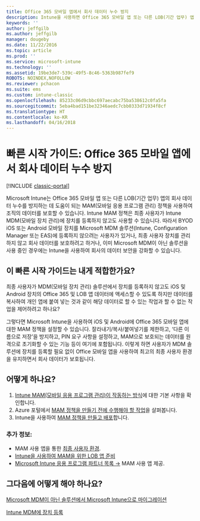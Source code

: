 ```yaml
---
title: Office 365 모바일 앱에서 회사 데이터 누수 방지
description: Intune을 사용하면 Office 365 모바일 앱 또는 다른 LOB(기간 업무) 앱의 회사 데이터 누수를 방지하는 데 도움이 되는 MAM(모바일 응용 프로그램 관리) 정책을 사용하여 조직의 데이터를 보호할 수 있습니다.
keywords: ''
author: jeffgilb
ms.author: jeffgilb
manager: dougeby
ms.date: 11/22/2016
ms.topic: article
ms.prod: ''
ms.service: microsoft-intune
ms.technology: ''
ms.assetid: 19be3de7-539c-49f5-8c46-5363b987fef9
ROBOTS: NOINDEX,NOFOLLOW
ms.reviewer: pchacon
ms.suite: ems
ms.custom: intune-classic
ms.openlocfilehash: 85233c06d9cbbc697aecabc75ba538612c0fa5fa
ms.sourcegitcommit: 5eba4bad151be32346aedc7cbb0333d71934f8cf
ms.translationtype: HT
ms.contentlocale: ko-KR
ms.lasthandoff: 04/16/2018
---
```

# <a name="quick-start-guide-prevent-company-data-leaks-from-office-365-mobile-apps"></a>빠른 시작 가이드: Office 365 모바일 앱에서 회사 데이터 누수 방지

[!INCLUDE [classic-portal](../includes/classic-portal.md)]

Microsoft Intune는 Office 365 모바일 앱 또는 다른 LOB(기간 업무) 앱의 회사 데이터 누수를 방지하는 데 도움이 되는 MAM(모바일 응용 프로그램 관리) 정책을 사용하여 조직의 데이터를 보호할 수 있습니다. Intune MAM 정책은 최종 사용자가 Intune MDM(모바일 장치 관리)에 장치를 등록하지 않고도 사용할 수 있습니다. 따라서 BYOD iOS 또는 Android 모바일 장치를 Microsoft MDM 솔루션(Intune, Configuration Manager 또는 EAS)에 등록하지 않으려는 사용자가 있거나, 최종 사용자 장치를 관리하지 않고 회사 데이터를 보호하려고 하거나, 이미 Microsoft MDM이 아닌 솔루션을 사용 중인 경우에는 Intune을 사용하여 회사의 데이터 보안을 강화할 수 있습니다.   

## <a name="is-this-quick-start-guide-right-for-me"></a>이 빠른 시작 가이드는 내게 적합한가요?
최종 사용자가 MDM(모바일 장치 관리) 솔루션에서 장치를 등록하지 않고도 iOS 및 Android 장치의 Office 365 및 LOB 앱 데이터에 액세스할 수 있도록 하지만 데이터를 복사하여 개인 앱에 붙여 넣는 것과 같이 해당 데이터로 할 수 있는 작업과 할 수 없는 작업을 제어하려고 하나요?

그렇다면 Microsoft Intune을 사용하여 iOS 및 Android에 Office 365 모바일 앱에 대한 MAM 정책을 설정할 수 있습니다. 잘라내기/복사/붙여넣기를 제한하고, ‘다른 이름으로 저장’을 방지하고, PIN 요구 사항을 설정하고, MAM으로 보호되는 데이터를 원격으로 초기화할 수 있는 기능 등이 여기에 포함됩니다.  이렇게 하면 사용자가 MDM 솔루션에 장치를 등록할 필요 없이 Office 모바일 앱을 사용하여 최고의 최종 사용자 환경을 유지하면서 회사 데이터가 보호됩니다.

## <a name="how-do-i-do-it"></a>어떻게 하나요?
1.  [Intune MAM(모바일 응용 프로그램 관리)이 작동하는 방식](/intune-classic/deploy-use/protect-app-data-using-mobile-app-management-policies-with-microsoft-intune)에 대한 기본 사항을 확인합니다.
2.  Azure 포털에서 [MAM 정책을 만들기 전에 수행해야 할 작업](/intune-classic/deploy-use/get-ready-to-configure-mobile-app-management-policies-with-microsoft-intune)을 살펴봅니다.
3.  Intune을 사용하여 [MAM 정책을 만들고 배포](/intune-classic/deploy-use/get-ready-to-configure-mobile-app-management-policies-with-microsoft-intune)합니다.

### <a name="additional-information"></a>추가 정보:
- MAM 사용 앱을 통한 [최종 사용자 환경](/intune-classic/deploy-use/end-user-experience-for-mam-enabled-apps-with-microsoft-intune).
- [Intune을 사용하여 MAM을 위한 LOB 앱 준비](/intune/apps-prepare-mobile-application-management)
- <a href="https://www.microsoft.com/cloud-platform/microsoft-intune-partners" target="_blank">Microsoft Intune 응용 프로그램 파트너 목록 &rarr;</a> MAM 사용 앱 제공.

## <a name="what-should-i-do-next"></a>그다음에 어떻게 해야 하나요?
[Microsoft MDM이 아닌 솔루션에서 Microsoft Intune으로 마이그레이션](/intune-classic/deploy-use/migrate-to-intune)

[Intune MDM에 장치 등록](/intune-classic/deploy-use/enroll-devices-in-microsoft-intune)
